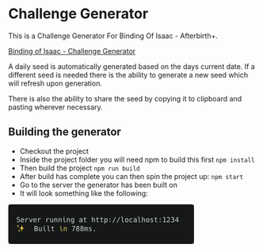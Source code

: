 # Challenge Generator

This is a Challenge Generator For Binding Of Isaac - Afterbirth+.

[Binding of Isaac - Challenge Generator](https://cookiej91.github.io/challenge-generator/)

A daily seed is automatically generated based on the days current date.
If a different seed is needed there is the ability to generate a new seed which will refresh upon generation.

There is also the ability to share the seed by copying it to clipboard and pasting wherever necessary.

## Building the generator

- Checkout the project
- Inside the project folder you will need npm to build this first `npm install`
- Then build the project `npm run build`
- After build has complete you can then spin the project up: `npm start`
- Go to the server the generator has been built on
- It will look something like the following:

![Alt text](/readme-assets/build-image.png "Title")
